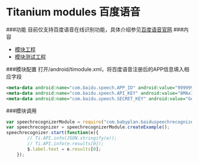 # Titanium modules 百度语音
###功能
目前仅支持百度语音在线识别功能，具体介绍参见[百度语音官网](http://yuyin.baidu.com/ "百度语音官网")
###内容
- [模块工程](https://github.com/jackgreentemp/Titanium-module-baiduspeechrecognizer/tree/master/android/baiduspeechrecognizerandroid "模块工程")
- [模块测试工程](https://github.com/jackgreentemp/Titanium-module-baiduspeechrecognizer/tree/master/android/test_baiduspeech "模块测试工程")

###模块配置
打开/android/timodule.xml，将百度语音注册后的APP信息填入相应字段
```xml
<meta-data android:name="com.baidu.speech.APP_ID" android:value="999999"/>
<meta-data android:name="com.baidu.speech.API_KEY" android:value="8MAxI5o7VjKSZOKeBzS4XtxO"/>
<meta-data android:name="com.baidu.speech.SECRET_KEY" android:value="Ge5GXVdGQpaxOmLzc8fOM8309ATCz9Ha"/>
```
###模块调用
```javascript
var speechrecognizerModule = require("com.babyplan.baiduspeechrecognizer");
var speechrecognizer = speechrecognizerModule.createExample();
speechrecognizer.start(function(e){
		// Ti.API.info(JSON.stringify(e));
		// Ti.API.info(e.results[0]);
		$.label.text = e.results[0];
	});
```